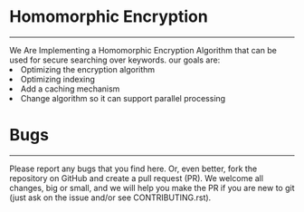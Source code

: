<H1>Homomorphic Encryption</H1>
<hr>
We Are Implementing a Homomorphic Encryption Algorithm that can be used for secure searching over keywords.
our goals are:
<li>Optimizing the encryption algorithm</li>
<li>Optimizing  indexing</li>
<li>Add a caching mechanism</li>
<li>Change algorithm so it can support parallel processing</li>

<H1>Bugs</H1>
<hr>
Please report any bugs that you find here. Or, even better, fork the repository on GitHub and create a pull request (PR). We welcome all changes, big or small, and we will help you make the PR if you are new to git (just ask on the issue and/or see CONTRIBUTING.rst).
